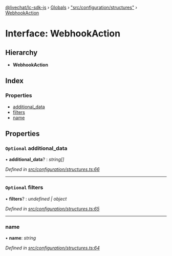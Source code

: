 [@livechat/lc-sdk-js](../README.md) › [Globals](../globals.md) › ["src/configuration/structures"](../modules/_src_configuration_structures_.md) › [WebhookAction](_src_configuration_structures_.webhookaction.md)

# Interface: WebhookAction

## Hierarchy

* **WebhookAction**

## Index

### Properties

* [additional_data](_src_configuration_structures_.webhookaction.md#optional-additional_data)
* [filters](_src_configuration_structures_.webhookaction.md#optional-filters)
* [name](_src_configuration_structures_.webhookaction.md#name)

## Properties

### `Optional` additional_data

• **additional_data**? : *string[]*

*Defined in [src/configuration/structures.ts:66](https://github.com/livechat/lc-sdk-js/blob/21d7a55/src/configuration/structures.ts#L66)*

___

### `Optional` filters

• **filters**? : *undefined | object*

*Defined in [src/configuration/structures.ts:65](https://github.com/livechat/lc-sdk-js/blob/21d7a55/src/configuration/structures.ts#L65)*

___

###  name

• **name**: *string*

*Defined in [src/configuration/structures.ts:64](https://github.com/livechat/lc-sdk-js/blob/21d7a55/src/configuration/structures.ts#L64)*
